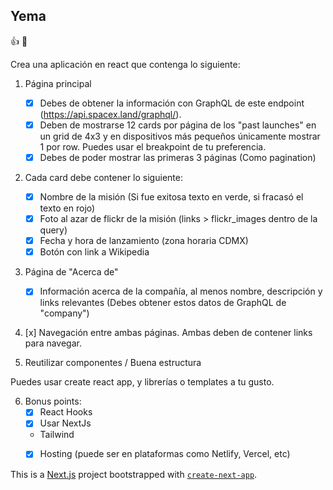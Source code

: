 
## Yema
:+1: :punch:

Crea una aplicación en react que contenga lo siguiente:

1. Página principal
   - [x] Debes de obtener la información con GraphQL de este endpoint (https://api.spacex.land/graphql/).
   - [x] Deben de mostrarse 12 cards por página de los "past launches" en un grid de 4x3 y en dispositivos más pequeños únicamente mostrar 1 por row. Puedes usar el breakpoint de tu preferencia.
   - [x] Debes de poder mostrar las primeras 3 páginas (Como pagination)

2. Cada card debe contener lo siguiente:
   - [x] Nombre de la misión (Si fue exitosa texto en verde, si fracasó el texto en rojo)
   - [x] Foto al azar de flickr de la misión (links > flickr_images dentro de la query)
   - [x] Fecha y hora de lanzamiento (zona horaria CDMX)
   - [x] Botón con link a Wikipedia

3. Página de "Acerca de"
   - [x] Información acerca de la compañía, al menos nombre, descripción y links relevantes (Debes obtener estos datos de GraphQL de "company")

4. [x] Navegación entre ambas páginas. Ambas deben de contener links para navegar.

5. Reutilizar componentes / Buena estructura

Puedes usar create react app, y librerías o templates a tu gusto.

6. Bonus points:
   - [x] React Hooks
   - [x] Usar NextJs
   - Tailwind
   - [x] Hosting (puede ser en plataformas como Netlify, Vercel, etc)



This is a [Next.js](https://nextjs.org/) project bootstrapped with [`create-next-app`](https://github.com/vercel/next.js/tree/canary/packages/create-next-app).